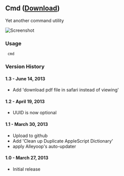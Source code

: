 ## Cmd ([Download](https://raw.github.com/jmjeong/alfred-extension/master/cmd/cmd.alfredworkflow))

Yet another command utility

![Screenshot](https://raw.github.com/jmjeong/alfred-extension/master/cmd/screenshot.png)

###  Usage

```
 cmd            
```

### Version History 

#### 1.3 - June 14, 2013

- Add 'download pdf file in safari instead of viewing'

#### 1.2 - April 19, 2013

- UUID is now optional

#### 1.1 - March 30, 2013

- Upload to github
- Add 'Clean up Duplicate AppleScript Dictionary'
- apply Alleyoop's auto-updater

#### 1.0 - March 27, 2013

- Initial release
